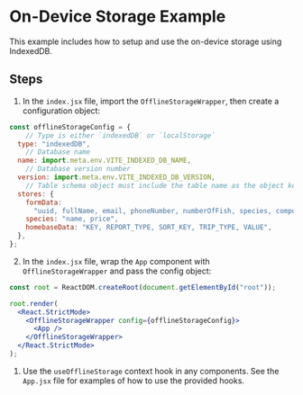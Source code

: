 # On-Device Storage Example

This example includes how to setup and use the on-device storage using IndexedDB.

## Steps

1. In the `index.jsx` file, import the `OfflineStorageWrapper`, then create a configuration object:

```jsx
const offlineStorageConfig = {
	// Type is either `indexedDB` or `localStorage`
  type: "indexedDB",
	// Database name
  name: import.meta.env.VITE_INDEXED_DB_NAME,
	// Database version number
  version: import.meta.env.VITE_INDEXED_DB_VERSION,
	// Table schema object must include the table name as the object key and a comma-separated string as the value. Please note `uuid` must be the first value in `formData` table.
  stores: {
    formData:
      "uuid, fullName, email, phoneNumber, numberOfFish, species, computedPrice, isDraft",
    species: "name, price",
    homebaseData: "KEY, REPORT_TYPE, SORT_KEY, TRIP_TYPE, VALUE",
  },
};
```

2. In the `index.jsx` file, wrap the `App` component with `OfflineStorageWrapper` and pass the config object:

```jsx
const root = ReactDOM.createRoot(document.getElementById("root"));

root.render(
  <React.StrictMode>
    <OfflineStorageWrapper config={offlineStorageConfig}>
      <App />
    </OfflineStorageWrapper>
  </React.StrictMode>
);
```

1. Use the `useOfflineStorage` context hook in any components. See the `App.jsx` file for examples of how to use the provided hooks.